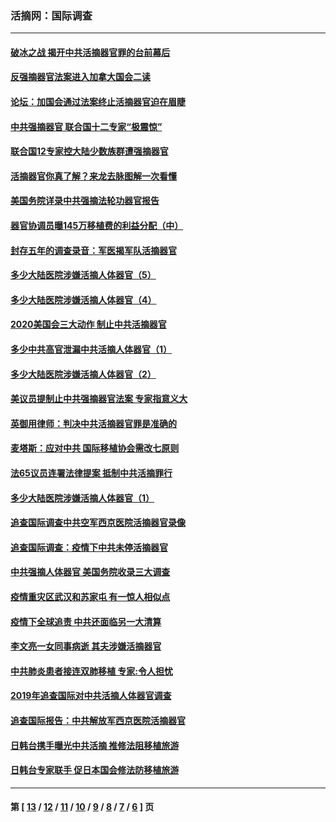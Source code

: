 ### 活摘网：国际调查
---
#### [破冰之战 揭开中共活摘器官罪的台前幕后](../../pages/nf5947/n13082457.md?07170430) 
#### [反强摘器官法案进入加拿大国会二读](../../pages/nf5947/n13033450.md?07170430) 
#### [论坛：加国会通过法案终止活摘器官迫在眉睫](../../pages/nf5947/n13029839.md?07170430) 
#### [中共强摘器官 联合国十二专家“极震惊”](../../pages/nf5947/n13024313.md?07170430) 
#### [联合国12专家控大陆少数族群遭强摘器官](../../pages/nf5947/n13023877.md?07170430) 
#### [活摘器官你真了解？来龙去脉图解一次看懂](../../pages/nf5947/n13013820.md?07170430) 
#### [美国务院详录中共强摘法轮功器官报告](../../pages/nf5947/n12944519.md?07170430) 
#### [器官协调员曝145万移植费的利益分配（中）](../../pages/nf5947/n12894547.md?07170430) 
#### [封存五年的调查录音：军医揭军队活摘器官](../../pages/nf5947/n12798692.md?07170430) 
#### [多少大陆医院涉嫌活摘人体器官（5）](../../pages/nf5947/n12768383.md?07170430) 
#### [多少大陆医院涉嫌活摘人体器官（4）](../../pages/nf5947/n12664434.md?07170430) 
#### [2020美国会三大动作 制止中共活摘器官](../../pages/nf5947/n12682004.md?07170430) 
#### [多少中共高官泄漏中共活摘人体器官（1）](../../pages/nf5947/n12671234.md?07170430) 
#### [多少大陆医院涉嫌活摘人体器官（2）](../../pages/nf5947/n12655589.md?07170430) 
#### [美议员提制止中共强摘器官法案 专家指意义大](../../pages/nf5947/n12630561.md?07170430) 
#### [英御用律师：判决中共活摘器官罪是准确的](../../pages/nf5947/n12580740.md?07170430) 
#### [麦塔斯：应对中共 国际移植协会需改七原则](../../pages/nf5947/n12514711.md?07170430) 
#### [法65议员连署法律提案 抵制中共活摘罪行](../../pages/nf5947/n12437047.md?07170430) 
#### [多少大陆医院涉嫌活摘人体器官（1）](../../pages/nf5947/n12414284.md?07170430) 
#### [追查国际调查中共空军西京医院活摘器官录像](../../pages/nf5947/n12348837.md?07170430) 
#### [追查国际调查：疫情下中共未停活摘器官](../../pages/nf5947/n12273415.md?07170430) 
#### [中共强摘人体器官 美国务院收录三大调查](../../pages/nf5947/n12181488.md?07170430) 
#### [疫情重灾区武汉和苏家屯 有一惊人相似点](../../pages/nf5947/n12150824.md?07170430) 
#### [疫情下全球追责 中共还面临另一大清算](../../pages/nf5947/n12070397.md?07170430) 
#### [李文亮一女同事病逝 其夫涉嫌活摘器官](../../pages/nf5947/n11957882.md?07170430) 
#### [中共肺炎患者接连双肺移植 专家:令人担忧](../../pages/nf5947/n11945516.md?07170430) 
#### [2019年追查国际对中共活摘人体器官调查](../../pages/nf5947/n11917733.md?07170430) 
#### [追查国际报告：中共解放军西京医院活摘器官](../../pages/nf5947/n11838359.md?07170430) 
#### [日韩台携手曝光中共活摘 推修法阻移植旅游](../../pages/nf5947/n11712046.md?07170430) 
#### [日韩台专家联手 促日本国会修法防移植旅游](../../pages/nf5947/n11708887.md?07170430) 

---
#### 第 [ [13](./13.md?07170430) / [12](./12.md?07170430) / [11](./11.md?07170430) / [10](./10.md?07170430) / [9](./9.md?07170430) / [8](./8.md?07170430) / [7](./7.md?07170430) / [6](./6.md?07170430) ] 页
